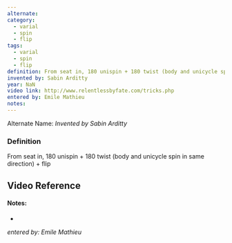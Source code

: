 ```yaml
---
alternate: 
category:
  - varial
  - spin
  - flip
tags:
  - varial
  - spin
  - flip
definition: From seat in, 180 unispin + 180 twist (body and unicycle spin in same direction) + flip
invented by: Sabin Arditty
year: NaN
video link: http://www.relentlessbyfate.com/tricks.php
entered by: Emile Mathieu
notes: 
---
```

Alternate Name: 
*Invented by Sabin Arditty*

### Definition
From seat in, 180 unispin + 180 twist (body and unicycle spin in same direction) + flip

## Video Reference

#### Notes:
- 
*entered by: Emile Mathieu*

